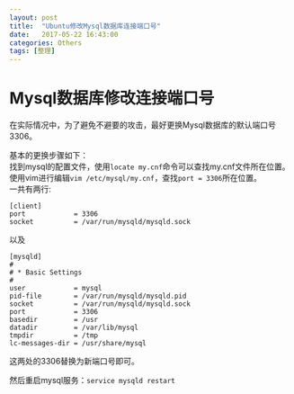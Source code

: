 ```yaml
---
layout: post
title:  "Ubuntu修改Mysql数据库连接端口号"
date:   2017-05-22 16:43:00
categories: Others  
tags: [整理]
---
```

# Mysql数据库修改连接端口号


在实际情况中，为了避免不避要的攻击，最好更换Mysql数据库的默认端口号3306。   

基本的更换步骤如下：   
找到mysql的配置文件，使用`locate my.cnf`命令可以查找my.cnf文件所在位置。    
使用vim进行编辑`vim /etc/mysql/my.cnf`，查找`port = 3306`所在位置。    
一共有两行:
```
[client]
port            = 3306
socket          = /var/run/mysqld/mysqld.sock
```
以及
```
[mysqld]
#
# * Basic Settings
#
user            = mysql
pid-file        = /var/run/mysqld/mysqld.pid
socket          = /var/run/mysqld/mysqld.sock
port            = 3306
basedir         = /usr
datadir         = /var/lib/mysql
tmpdir          = /tmp
lc-messages-dir = /usr/share/mysql
```
这两处的3306替换为新端口号即可。


然后重启mysql服务：`service mysqld restart`
